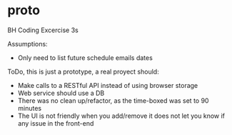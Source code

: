 # proto
BH Coding Excercise 3s

Assumptions:
- Only need to list future schedule emails dates

ToDo, this is just a prototype, a real proyect should:
- Make calls to a RESTful API instead of using browser storage
- Web service should use a DB
- There was no clean up/refactor, as the time-boxed was set to 90 minutes
- The UI is not friendly when you add/remove it does not let you know if any issue in the front-end
